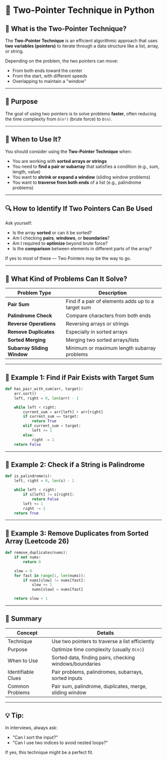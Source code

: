 
# 🧠 Two-Pointer Technique in Python

## 📌 What is the Two-Pointer Technique?

The **Two-Pointer Technique** is an efficient algorithmic approach that uses **two variables (pointers)** to iterate through a data structure like a list, array, or string.

Depending on the problem, the two pointers can move:
- From both ends toward the center
- From the start, with different speeds
- Overlapping to maintain a "window"

---

## 🎯 Purpose

The goal of using two pointers is to solve problems **faster**, often reducing the time complexity from `O(n²)` (brute force) to `O(n)`.

---

## 🧠 When to Use It?

You should consider using the **Two-Pointer Technique** when:

- You are working with **sorted arrays or strings**
- You need to **find a pair or subarray** that satisfies a condition (e.g., sum, length, value)
- You want to **shrink or expand a window** (sliding window problems)
- You want to **traverse from both ends** of a list (e.g., palindrome problems)

---

## 🔍 How to Identify If Two Pointers Can Be Used

Ask yourself:
- Is the array **sorted** or can it be sorted?
- Am I checking **pairs**, **windows**, or **boundaries**?
- Am I required to **optimize** beyond brute force?
- Is the **comparison** between elements in different parts of the array?

If yes to most of these — Two Pointers may be the way to go.

---

## 🧩 What Kind of Problems Can It Solve?

| Problem Type | Description |
|--------------|-------------|
| **Pair Sum** | Find if a pair of elements adds up to a target sum |
| **Palindrome Check** | Compare characters from both ends |
| **Reverse Operations** | Reversing arrays or strings |
| **Remove Duplicates** | Especially in sorted arrays |
| **Sorted Merging** | Merging two sorted arrays/lists |
| **Subarray Sliding Window** | Minimum or maximum length subarray problems |

---

## 🧪 Example 1: Find if Pair Exists with Target Sum

```python
def has_pair_with_sum(arr, target):
    arr.sort()
    left, right = 0, len(arr) - 1

    while left < right:
        current_sum = arr[left] + arr[right]
        if current_sum == target:
            return True
        elif current_sum < target:
            left += 1
        else:
            right -= 1
    return False
```

---

## 🧪 Example 2: Check if a String is Palindrome

```python
def is_palindrome(s):
    left, right = 0, len(s) - 1

    while left < right:
        if s[left] != s[right]:
            return False
        left += 1
        right -= 1
    return True
```

---

## 🧪 Example 3: Remove Duplicates from Sorted Array (Leetcode 26)

```python
def remove_duplicates(nums):
    if not nums:
        return 0

    slow = 0
    for fast in range(1, len(nums)):
        if nums[slow] != nums[fast]:
            slow += 1
            nums[slow] = nums[fast]

    return slow + 1
```

---

## 📌 Summary

| Concept | Details |
|--------|---------|
| Technique | Use two pointers to traverse a list efficiently |
| Purpose | Optimize time complexity (usually `O(n)`) |
| When to Use | Sorted data, finding pairs, checking windows/boundaries |
| Identifiable Clues | Pair problems, palindromes, subarrays, sorted inputs |
| Common Problems | Pair sum, palindrome, duplicates, merge, sliding window |

---

## 💡 Tip:

In interviews, always ask:
- "Can I sort the input?"
- "Can I use two indices to avoid nested loops?"

If yes, this technique might be a perfect fit.
